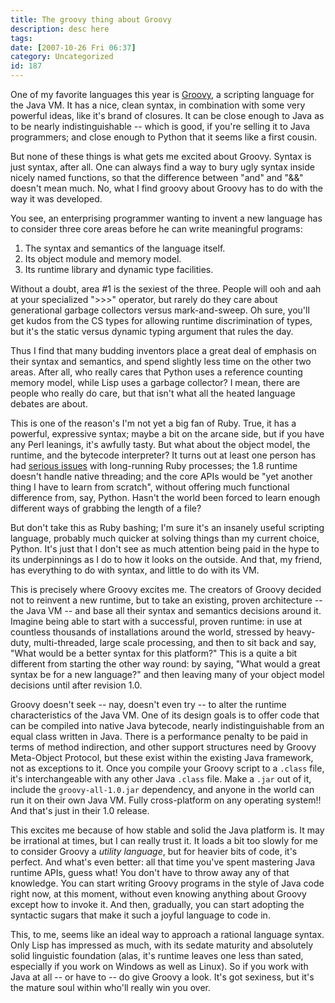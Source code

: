 ```yaml
---
title: The groovy thing about Groovy
description: desc here
tags: 
date: [2007-10-26 Fri 06:37]
category: Uncategorized
id: 187
---
```


One of my favorite languages this year is [Groovy](http://groovy.codehaus.org/), a scripting language for the Java VM.  It has a nice, clean syntax, in combination with some very powerful ideas, like it's brand of closures.  It can be close enough to Java as to be nearly indistinguishable -- which is good, if you're selling it to Java programmers; and close enough to Python that it seems like a first cousin.

<!--more-->
But none of these things is what gets me excited about Groovy.  Syntax is just syntax, after all.  One can always find a way to bury ugly syntax inside nicely named functions, so that the difference between "and" and "&&" doesn't mean much.  No, what I find groovy about Groovy has to do with the way it was developed.

You see, an enterprising programmer wanting to invent a new language has to consider three core areas before he can write meaningful programs:

 1. The syntax and semantics of the language itself.
 2. Its object module and memory model.
 3. Its runtime library and dynamic type facilities.

Without a doubt, area #1 is the sexiest of the three.  People will ooh and aah at your specialized ">>>" operator, but rarely do they care about generational garbage collectors versus mark-and-sweep.  Oh sure, you'll get kudos from the CS types for allowing runtime discrimination of types, but it's the static versus dynamic typing argument that rules the day.

Thus I find that many budding inventors place a great deal of emphasis on their syntax and semantics, and spend slightly less time on the other two areas.  After all, who really cares that Python uses a reference counting memory model, while Lisp uses a garbage collector?  I mean, there are people who really do care, but that isn't what all the heated language debates are about.

This is one of the reason's I'm not yet a big fan of Ruby.  True, it has a powerful, expressive syntax; maybe a bit on the arcane side, but if you have any Perl leanings, it's awfully tasty.  But what about the object model, the runtime, and the bytecode interpreter?  It turns out at least one person has had [serious issues](http://blog.cbcg.net/articles/2007/04/22/python-up-ruby-down-if-that-runtime-dont-work-then-its-bound-to-drizzown) with long-running Ruby processes; the 1.8 runtime doesn't handle native threading; and the core APIs would be "yet another thing I have to learn from scratch", without offering much functional difference from, say, Python.  Hasn't the world been forced to learn enough different ways of grabbing the length of a file?

But don't take this as Ruby bashing; I'm sure it's an insanely useful scripting language, probably much quicker at solving things than my current choice, Python.  It's just that I don't see as much attention being paid in the hype to its underpinnings as I do to how it looks on the outside.  And that, my friend, has everything to do with syntax, and little to do with its VM.

This is precisely where Groovy excites me.  The creators of Groovy decided not to reinvent a new runtime, but to take an existing, proven architecture -- the Java VM -- and base all their syntax and semantics decisions around it.  Imagine being able to start with a successful, proven runtime: in use at countless thousands of installations around the world, stressed by heavy-duty, multi-threaded, large scale processing, and then to sit back and say, "What would be a better syntax for this platform?"  This is a quite a bit different from starting the other way round: by saying, "What would a great syntax be for a new language?" and then leaving many of your object model decisions until after revision 1.0.

Groovy doesn't seek -- nay, doesn't even try -- to alter the runtime characteristics of the Java VM.  One of its design goals is to offer code that can be compiled into native Java bytecode, nearly indistinguishable from an equal class written in Java.  There is a performance penalty to be paid in terms of method indirection, and other support structures need by Groovy Meta-Object Protocol, but these exist within the existing Java framework, not as exceptions to it.  Once you compile your Groovy script to a `.class` file, it's interchangeable with any other Java `.class` file.  Make a `.jar` out of it, include the `groovy-all-1.0.jar` dependency, and anyone in the world can run it on their own Java VM.  Fully cross-platform on any operating system!!  And that's just in their 1.0 release.

This excites me because of how stable and solid the Java platform is.  It may be irrational at times, but I can really trust it.  It loads a bit too slowly for me to consider Groovy a *utility language*, but for heavier bits of code, it's perfect.  And what's even better: all that time you've spent mastering Java runtime APIs, guess what!  You don't have to throw away any of that knowledge.  You can start writing Groovy programs in the style of Java code right now, at this moment, without even knowing anything about Groovy except how to invoke it.  And then, gradually, you can start adopting the syntactic sugars that make it such a joyful language to code in.

This, to me, seems like an ideal way to approach a rational language syntax.  Only Lisp has impressed as much, with its sedate maturity and absolutely solid linguistic foundation (alas, it's runtime leaves one less than sated, especially if you work on Windows as well as Linux).  So if you work with Java at all -- or have to -- do give Groovy a look.  It's got sexiness, but it's the mature soul within who'll really win you over.

